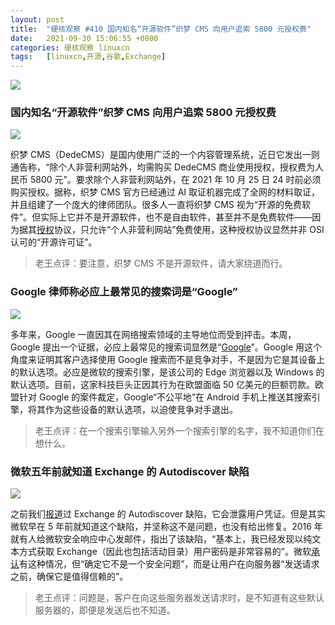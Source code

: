```yaml
---
layout: post
title:	"硬核观察 #410 国内知名“开源软件”织梦 CMS 向用户追索 5800 元授权费"
date:	2021-09-30 15:06:55 +0800 
categories:	硬核观察 linuxcn 
tags:	[linuxcn,开源,谷歌,Exchange]
---
```



![](/Asserts/Images//attachment/album/202109/30/150549tiimpzmexb9dmmdy.jpg)


### 国内知名“开源软件”织梦 CMS 向用户追索 5800 元授权费


![](/Asserts/Images//attachment/album/202109/30/150600psrxkxx4wllzehsf.jpg)


织梦 CMS（DedeCMS）是国内使用广泛的一个内容管理系统，近日它发出一则通告称，“除个人非营利网站外，均需购买 DedeCMS 商业使用授权，授权费为人民币 5800 元”。要求除个人非营利网站外，在 2021 年 10 月 25 日 24 时前必须购买授权。据称，织梦 CMS 官方已经通过 AI 取证机器完成了全网的材料取证，并且组建了一个庞大的律师团队。很多人一直将织梦 CMS 视为“开源的免费软件”。但实际上它并不是开源软件，也不是自由软件，甚至并不是免费软件——因为据其[授权](http://www.desdev.cn/service-dedecms.html)协议，只允许“个人非营利网站”免费使用，这种授权协议显然并非 OSI 认可的“开源许可证”。



> 
> 老王点评：要注意，织梦 CMS 不是开源软件，请大家绕道而行。
> 
> 
> 


### Google 律师称必应上最常见的搜索词是“Google”


![](/Asserts/Images//attachment/album/202109/30/150627sj3yzc6kqec57jfc.jpg)


多年来，Google 一直因其在网络搜索领域的主导地位而受到抨击。本周，Google 提出一个证据，必应上最常见的搜索词显然是“[Google](https://www.androidauthority.com/google-bing-search-3032917/)”。Google 用这个角度来证明其客户选择使用 Google 搜索而不是竞争对手，不是因为它是其设备上的默认选项。必应是微软的搜索引擎，是该公司的 Edge 浏览器以及 Windows 的默认选项。目前，这家科技巨头正因其行为在欧盟面临 50 亿美元的巨额罚款。欧盟针对 Google 的案件裁定，Google“不公平地”在 Android 手机上推送其搜索引擎，将其作为这些设备的默认选项，以迫使竞争对手退出。



> 
> 老王点评：在一个搜索引擎输入另外一个搜索引擎的名字，我不知道你们在想什么。
> 
> 
> 


### 微软五年前就知道 Exchange 的 Autodiscover 缺陷


![](/Asserts/Images//attachment/album/202109/30/150638kf6hbsijisy4202y.jpg)


之前我们[报道](/article-13812-1.html)过 Exchange 的 Autodiscover 缺陷，它会泄露用户凭证。但是其实微软早在 5 年前就知道这个缺陷，并坚称这不是问题，也没有给出修复。2016 年就有人给微软安全响应中心发邮件，指出了该缺陷，“基本上，我已经发现以纯文本方式获取 Exchange（因此也包括活动目录）用户密码是非常容易的”。微软[承认](https://www.theregister.com/2021/09/27/microsoft_exchange_autodiscover/)有这种情况，但“确定它不是一个安全问题”，而是让用户在向服务器“发送请求之前，确保它是值得信赖的”。



> 
> 老王点评：问题是，客户在向这些服务器发送请求时，是不知道有这些默认服务器的，即便是发送后也不知道。
> 
> 
>
